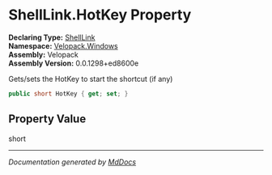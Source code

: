 ﻿<!--  
  <auto-generated>   
    The contents of this file were generated by a tool.  
    Changes to this file may be list if the file is regenerated  
  </auto-generated>   
-->

# ShellLink.HotKey Property

**Declaring Type:** [ShellLink](../index.md)  
**Namespace:** [Velopack.Windows](../../index.md)  
**Assembly:** Velopack  
**Assembly Version:** 0.0.1298+ed8600e

Gets\/sets the HotKey to start the shortcut (if any)

```csharp
public short HotKey { get; set; }
```

## Property Value

short

___

*Documentation generated by [MdDocs](https://github.com/ap0llo/mddocs)*
